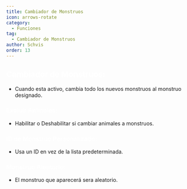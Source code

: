 ```yaml
---
title: Cambiador de Monstruos
icon: arrows-rotate
category:
  - Funciones
tag:
  - Cambiador de Monstruos
author: Schvis
order: 13
---
```


## <span style='color:white;'>Cambiador de Monstruos:</span>
- Cuando esta activo, cambia todo los nuevos monstruos al monstruo designado.
### <span style='color:white;'>Excluir Animales:</span>
- Habilitar o Deshabilitar si cambiar animales a monstruos.
### <span style='color:white;'>ID de Monstruo Personalizado:</span>
- Usa un ID en vez de la lista predeterminada.
### <span style='color:white;'>Monstruo Aleatorio:</span>
- El monstruo que aparecerá sera aleatorio.